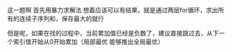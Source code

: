 这一题啊 首先用暴力求解法 想着应该可以有结果，就是通过两层for循环，求出所有的连续子序列和，保存最大的就行

但是呢，如果在找的过程中，当前累加值已经是负数了，建议直接跳过去，从下一个索引值开始从0开始累加（局部最优 能够推出全局最优）